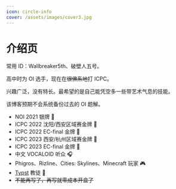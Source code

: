```yaml
---
icon: circle-info
cover: /assets/images/cover3.jpg
---
```


# 介绍页

常用 ID：Wallbreaker5th、破壁人五号。

高中时为 OI 选手，现在在~~很佛系地~~打 ICPC。

兴趣广泛，没有特长。最希望的是自己能凭空多一些带艺术气息的技能。

该博客预期不会系统备份过去的 OI 题解。

- NOI 2021 银牌 :2nd_place_medal:
- ICPC 2022 沈阳/西安区域赛金牌 :1st_place_medal:
- ICPC 2022 EC-final 金牌 :1st_place_medal:
- ICPC 2023 西安/杭州区域赛金牌 :1st_place_medal:
- ICPC 2023 EC-final 金牌 :1st_place_medal:
- 中文 VOCALOID 听众 :headphones:
- Phigros、Rizline、Cities: Skylines、Minecraft 玩家 :video_game:
- [Typst](https://typst.app) 教徒 :pray:
- ~~不能再写了，再写就零成本开盒了~~
